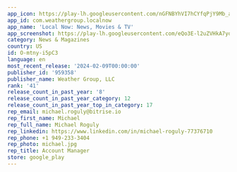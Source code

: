 ```yaml
---
app_icon: https://play-lh.googleusercontent.com/nGFNBYhVI7hCYfqPjY9Mb_a8blCpksvK3LSGHj9v9qSvmhi_j-Fcj67_qmXFxAYr7w
app_id: com.weathergroup.localnow
app_name: 'Local Now: News, Movies & TV'
app_screenshot: https://play-lh.googleusercontent.com/eQo3E-l2uZVHkA7ydxcfdWzEIsYk8T4It3CTsL96W0bP0IOnhdShIIKMVAL3LpSJn8iq
category: News & Magazines
country: US
id: O-mtny-i5pC3
language: en
most_recent_release: '2024-02-09T00:00:00'
publisher_id: '959358'
publisher_name: Weather Group, LLC
rank: '41'
release_count_in_past_year: '8'
release_count_in_past_year_category: 12
release_count_in_past_year_top_in_category: 17
rep_email: michael.roguly@bitrise.io
rep_first_name: Michael
rep_full_name: Michael Roguly
rep_linkedin: https://www.linkedin.com/in/michael-roguly-77376710
rep_phone: +1 949-233-3404
rep_photo: michael.jpg
rep_title: Account Manager
store: google_play
---
```


